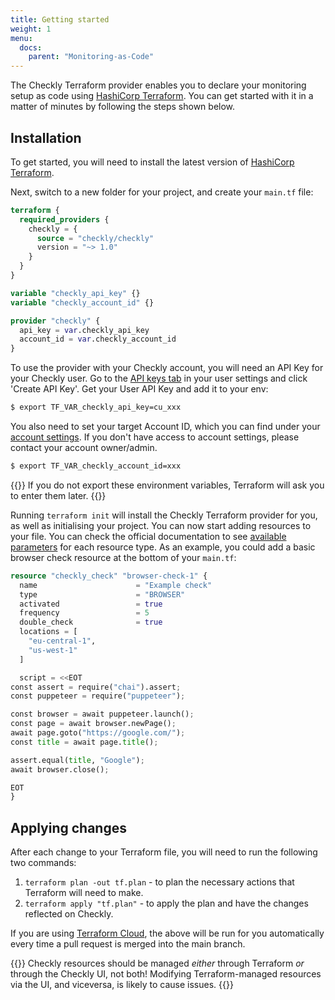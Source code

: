 ```yaml
---
title: Getting started
weight: 1
menu:
  docs:
    parent: "Monitoring-as-Code"
---
```


The Checkly Terraform provider enables you to declare your monitoring setup as code using [HashiCorp Terraform](https://www.terraform.io/). You can get started with it in a matter of minutes by following the steps shown below.

## Installation

To get started, you will need to install the latest version of [HashiCorp Terraform](https://www.terraform.io/downloads).

Next, switch to a new folder for your project, and create your `main.tf` file:

```terraform
terraform {
  required_providers {
    checkly = {
      source = "checkly/checkly"
      version = "~> 1.0"
    }
  }
}

variable "checkly_api_key" {}
variable "checkly_account_id" {}

provider "checkly" {
  api_key = var.checkly_api_key
  account_id = var.checkly_account_id
}
```

To use the provider with your Checkly account, you will need an API Key for your Checkly user. Go to the [API keys tab](https://app.checklyhq.com/settings/user/api-keys) in your user settings and click 'Create API Key'. Get your User API Key and add it to your env:

```bash
$ export TF_VAR_checkly_api_key=cu_xxx
```

You also need to set your target Account ID, which you can find under your [account settings](https://app.checklyhq.com/settings/account/general). If you don't have access to account settings, please contact your account owner/admin.

```bash
$ export TF_VAR_checkly_account_id=xxx
```

{{<info>}}
If you do not export these environment variables, Terraform will ask you to enter them later.
{{</info>}}

Running `terraform init` will install the Checkly Terraform provider for you, as well as initialising your project. You can now start adding resources to your file. You can check the official documentation to see [available parameters](https://registry.terraform.io/providers/checkly/checkly/latest/docs/resources/check) for each resource type. As an example, you could add a basic browser check resource at the bottom of your `main.tf`:

```terraform
resource "checkly_check" "browser-check-1" {
  name                      = "Example check"
  type                      = "BROWSER"
  activated                 = true
  frequency                 = 5
  double_check              = true
  locations = [
    "eu-central-1",
    "us-west-1"
  ]

  script = <<EOT
const assert = require("chai").assert;
const puppeteer = require("puppeteer");

const browser = await puppeteer.launch();
const page = await browser.newPage();
await page.goto("https://google.com/");
const title = await page.title();

assert.equal(title, "Google");
await browser.close();

EOT
}
```

## Applying changes

After each change to your Terraform file, you will need to run the following two commands:
1. `terraform plan -out tf.plan` - to plan the necessary actions that Terraform will need to make.
2. `terraform apply "tf.plan"` - to apply the plan and have the changes reflected on Checkly.

If you are using [Terraform Cloud](https://www.terraform.io/cloud), the above will be run for you automatically every time a pull request is merged into the main branch.

{{<warning>}}
Checkly resources should be managed _either_ through Terraform _or_ through the Checkly UI, not both!
Modifying Terraform-managed resources via the UI, and viceversa, is likely to cause issues.
{{</warning>}}